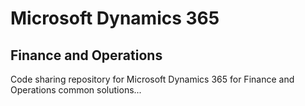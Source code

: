 # Microsoft Dynamics 365
## Finance and Operations

Code sharing repository for Microsoft Dynamics 365 for Finance and Operations common solutions...

